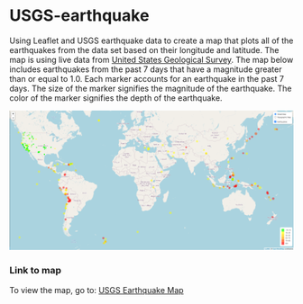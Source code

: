 # USGS-earthquake
Using Leaflet and USGS earthquake data to create a map that plots all of the earthquakes from the data set based on their longitude and latitude. The map is using live data from [United States Geological Survey](https://earthquake.usgs.gov/earthquakes/feed/v1.0/geojson.php). The map below includes earthquakes from the past 7 days that have a magnitude greater than or equal to 1.0. Each marker accounts for an earthquake in the past 7 days. The size of the marker signifies the magnitude of the earthquake. The color of the marker signifies the depth of the earthquake.

![](https://github.com/savi09/USGS-earthquake/blob/f572e7c398adf556418b58e7fab967177252144d/GeoJSON%20Map.png)

### Link to map
To view the map, go to: [USGS Earthquake Map](https://savi09.github.io/USGS-earthquake/)
